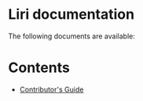 # Liri documentation

The following documents are available:

# Contents

* [Contributor's Guide](contributor-guide/index.md)
